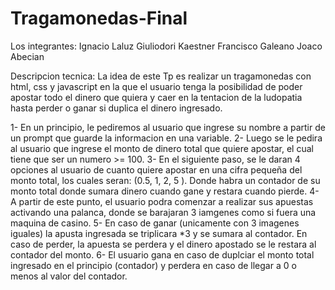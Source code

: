 # Tragamonedas-Final
Los integrantes:  Ignacio Laluz
                  Giuliodori Kaestner
                  Francisco Galeano
                  Joaco Abecian

Descripcion tecnica: La idea de este Tp es realizar un tragamonedas con html, css y javascript en la que el usuario tenga la posibilidad de poder apostar todo el dinero que quiera y caer en la tentacion de la ludopatia hasta perder o ganar si duplica el dinero ingresado.

1- En un principio, le pediremos al usuario que ingrese su nombre a partir de un prompt que guarde la informacion en una variable.
2- Luego se le pedira al usuario que ingrese el monto de dinero total que quiere apostar, el cual tiene que ser un numero >= 100.
3- En el siguiente paso, se le daran 4 opciones al usuario de cuanto quiere apostar en una cifra pequeña del monto total, los cuales seran: (0.5, 1, 2, 5 ).  Donde habra un contador de su monto total donde sumara dinero cuando gane y restara cuando pierde.
4- A partir de este punto, el usuario podra comenzar a realizar sus apuestas activando una palanca, donde se barajaran 3 iamgenes como si fuera una maquina de casino.
5- En caso de ganar (unicamente con 3 imagenes iguales) la apusta ingresada se triplicara *3 y se sumara al contador. En caso de perder, la apuesta se perdera y el dinero apostado se le restara al contador del monto.
6- El usuario gana en caso de duplciar el monto total ingresado en el principio (contador) y perdera en caso de llegar a 0 o menos al valor del contador.
